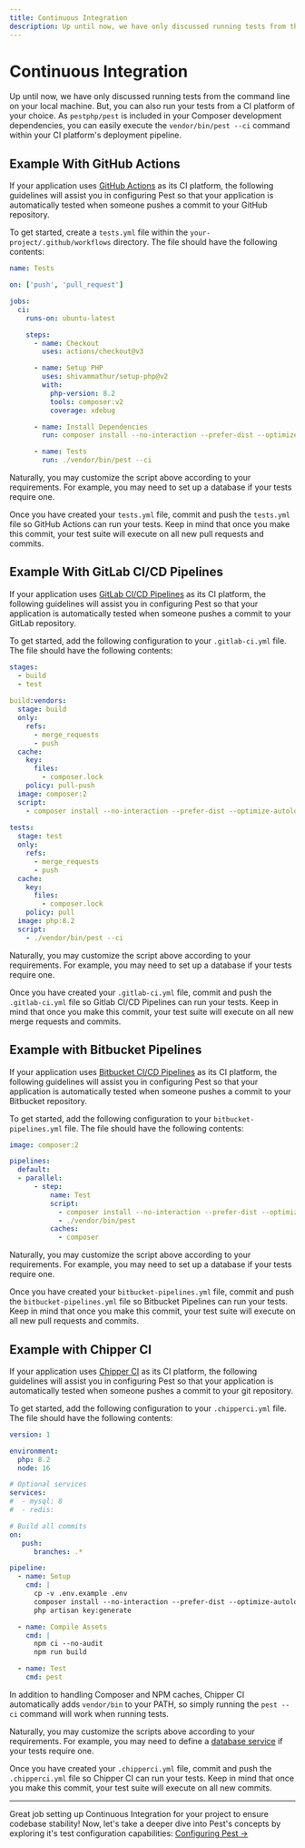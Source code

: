 ```yaml
---
title: Continuous Integration
description: Up until now, we have only discussed running tests from the command line on your local machine. But, you can also run your tests from a CI platform of your choice. As `pestphp/pest` is included in your Composer development dependencies, you can easily execute the `vendor/bin/pest --ci` command within your CI platform's deployment pipeline.
---
```


# Continuous Integration

Up until now, we have only discussed running tests from the command line on your local machine. But, you can also run your tests from a CI platform of your choice. As `pestphp/pest` is included in your Composer development dependencies, you can easily execute the `vendor/bin/pest --ci` command within your CI platform's deployment pipeline.

## Example With GitHub Actions

If your application uses [GitHub Actions](https://github.com/features/actions) as its CI platform, the following guidelines will assist you in configuring Pest so that your application is automatically tested when someone pushes a commit to your GitHub repository.

To get started, create a `tests.yml` file within the `your-project/.github/workflows` directory. The file should have the following contents:

```yaml
name: Tests

on: ['push', 'pull_request']

jobs:
  ci:
    runs-on: ubuntu-latest

    steps:
      - name: Checkout
        uses: actions/checkout@v3

      - name: Setup PHP
        uses: shivammathur/setup-php@v2
        with:
          php-version: 8.2
          tools: composer:v2
          coverage: xdebug

      - name: Install Dependencies
        run: composer install --no-interaction --prefer-dist --optimize-autoloader

      - name: Tests
        run: ./vendor/bin/pest --ci
```

Naturally, you may customize the script above according to your requirements. For example, you may need to set up a database if your tests require one.

Once you have created your `tests.yml` file, commit and push the `tests.yml` file so GitHub Actions can run your tests. Keep in mind that once you make this commit, your test suite will execute on all new pull requests and commits.


## Example With GitLab CI/CD Pipelines

If your application uses [GitLab CI/CD Pipelines](https://docs.gitlab.com/ee/ci/pipelines/) as its CI platform, the following guidelines will assist you in configuring Pest so that your application is automatically tested when someone pushes a commit to your GitLab repository.

To get started, add the following configuration to your `.gitlab-ci.yml` file. The file should have the following contents:

```yaml
stages:
  - build
  - test
  
build:vendors:
  stage: build
  only:
    refs:
      - merge_requests
      - push
  cache:
    key:
      files:
        - composer.lock
    policy: pull-push
  image: composer:2
  script:
    - composer install --no-interaction --prefer-dist --optimize-autoloader
      
tests:
  stage: test
  only:
    refs:
      - merge_requests
      - push
  cache:
    key:
      files:
        - composer.lock
    policy: pull
  image: php:8.2
  script:
    - ./vendor/bin/pest --ci
```

Naturally, you may customize the script above according to your requirements. For example, you may need to set up a database if your tests require one.

Once you have created your `.gitlab-ci.yml` file, commit and push the `.gitlab-ci.yml` file so Gitlab CI/CD Pipelines can run your tests. Keep in mind that once you make this commit, your test suite will execute on all new merge requests and commits.

## Example with Bitbucket Pipelines

If your application uses [Bitbucket CI/CD Pipelines](https://bitbucket.org/product/features/pipelines) as its CI platform, the following guidelines will assist you in configuring Pest so that your application is automatically tested when someone pushes a commit to your Bitbucket repository.

To get started, add the following configuration to your `bitbucket-pipelines.yml` file. The file should have the following contents:

```yaml
image: composer:2

pipelines:
  default:
  - parallel:
      - step:
          name: Test
          script:
            - composer install --no-interaction --prefer-dist --optimize-autoloader
            - ./vendor/bin/pest
          caches:
            - composer
```

Naturally, you may customize the script above according to your requirements. For example, you may need to set up a database if your tests require one.

Once you have created your `bitbucket-pipelines.yml` file, commit and push the `bitbucket-pipelines.yml` file so Bitbucket Pipelines can run your tests. Keep in mind that once you make this commit, your test suite will execute on all new pull requests and commits.

## Example with Chipper CI

If your application uses [Chipper CI](https://chipperci.com) as its CI platform, the following guidelines will assist you in configuring Pest so that your application is automatically tested when someone pushes a commit to your git repository.

To get started, add the following configuration to your `.chipperci.yml` file. The file should have the following contents:

```yaml
version: 1

environment:
  php: 8.2
  node: 16

# Optional services
services:
#  - mysql: 8
#  - redis:

# Build all commits
on:
   push:
      branches: .*

pipeline:
  - name: Setup
    cmd: |
      cp -v .env.example .env
      composer install --no-interaction --prefer-dist --optimize-autoloader
      php artisan key:generate

  - name: Compile Assets
    cmd: |
      npm ci --no-audit
      npm run build

  - name: Test
    cmd: pest
```

In addition to handling Composer and NPM caches, Chipper CI automatically adds `vendor/bin` to your PATH, so simply running the `pest --ci` command will work when running tests.

Naturally, you may customize the scripts above according to your requirements. For example, you may need to define a [database service](https://chipperci.com/docs/builds/databases/) if your tests require one.

Once you have created your `.chipperci.yml` file, commit and push the `.chipperci.yml` file so Chipper CI can run your tests. Keep in mind that once you make this commit, your test suite will execute on all new commits.

---

Great job setting up Continuous Integration for your project to ensure codebase stability! Now, let's take a deeper dive into Pest's concepts by exploring it's test configuration capabilities: [Configuring Pest →](/docs/configuring-tests)
